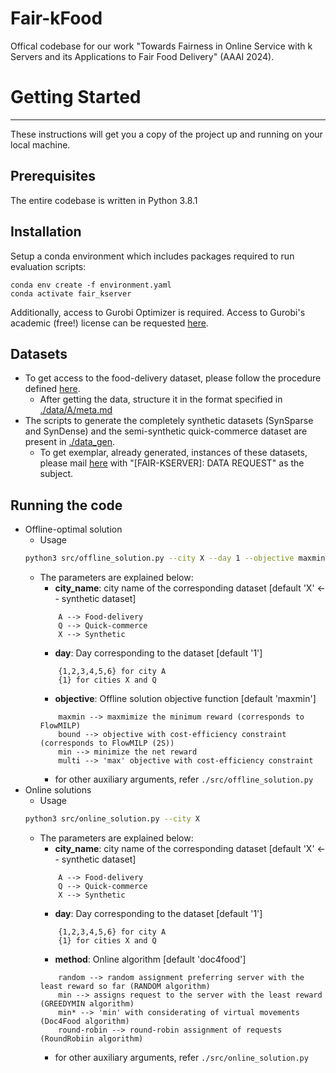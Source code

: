# Fair-kFood
Offical codebase for our work "Towards Fairness in Online Service with k Servers and its Applications to Fair Food Delivery" (AAAI 2024).


# Getting Started
---
These instructions will get you a copy of the project up and running on your local machine.

## Prerequisites
The entire codebase is written in Python 3.8.1

## Installation
Setup a conda environment which includes packages required to run evaluation scripts:
```
conda env create -f environment.yaml
conda activate fair_kserver
```
Additionally, access to Gurobi Optimizer is required. Access to Gurobi's academic (free!) license can be requested [here](https://www.gurobi.com/academia/academic-program-and-licenses/).

## Datasets
* To get access to the food-delivery dataset, please follow the procedure defined [here](https://www.cse.iitd.ac.in/~sayan/files/foodmatch.txt).
	* After getting the data, structure it in the format specified in [./data/A/meta.md](./data/A/meta.md)
* The scripts to generate the completely synthetic datasets (SynSparse and SynDense) and the semi-synthetic quick-commerce dataset are present in [./data_gen](./data_gen). 
	* To get exemplar, already generated, instances of these datasets, please mail [here](damandeepddsb@gmail.com) with "[FAIR-KSERVER]: DATA REQUEST" as the subject. 

## Running the code
* Offline-optimal solution
	* Usage
	```bash
	python3 src/offline_solution.py --city X --day 1 --objective maxmin
	```
	* The parameters are explained below:
		- **city_name**: city name of the corresponding dataset [default 'X' <-- synthetic dataset]
		```
			A --> Food-delivery 
			Q --> Quick-commerce 
			X --> Synthetic 		
		```
		- **day**: Day corresponding to the dataset [default '1']
		```
			{1,2,3,4,5,6} for city A
			{1} for cities X and Q
		```
		- **objective**: Offline solution objective function [default 'maxmin']
		```
			maxmin --> maxmimize the minimum reward (corresponds to FlowMILP)
			bound --> objective with cost-efficiency constraint (corresponds to FlowMILP (2S))
			min --> minimize the net reward
			multi --> 'max' objective with cost-efficiency constraint
		```	
		- for other auxiliary arguments, refer `./src/offline_solution.py`
* Online solutions
	* Usage
	```bash
	python3 src/online_solution.py --city X
	```
	* The parameters are explained below:
		- **city_name**: city name of the corresponding dataset [default 'X' <-- synthetic dataset]
		```
			A --> Food-delivery 
			Q --> Quick-commerce 
			X --> Synthetic 		
		```
		- **day**: Day corresponding to the dataset [default '1']
		```
			{1,2,3,4,5,6} for city A
			{1} for cities X and Q
		```
		- **method**: Online algorithm [default 'doc4food']
		```
			random --> random assignment preferring server with the least reward so far (RANDOM algorithm)
			min --> assigns request to the server with the least reward (GREEDYMIN algorithm)
			min* --> 'min' with considerating of virtual movements (Doc4Food algorithm)
			round-robin --> round-robin assignment of requests (RoundRobiin algorithm)
		```	
		- for other auxiliary arguments, refer `./src/online_solution.py`

